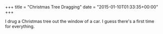 +++
title = "Christmas Tree Dragging"
date = "2015-01-10T01:33:35+00:00"
+++

I drug a Christmas tree out the window of a car. I guess there's a first time for everything.
			